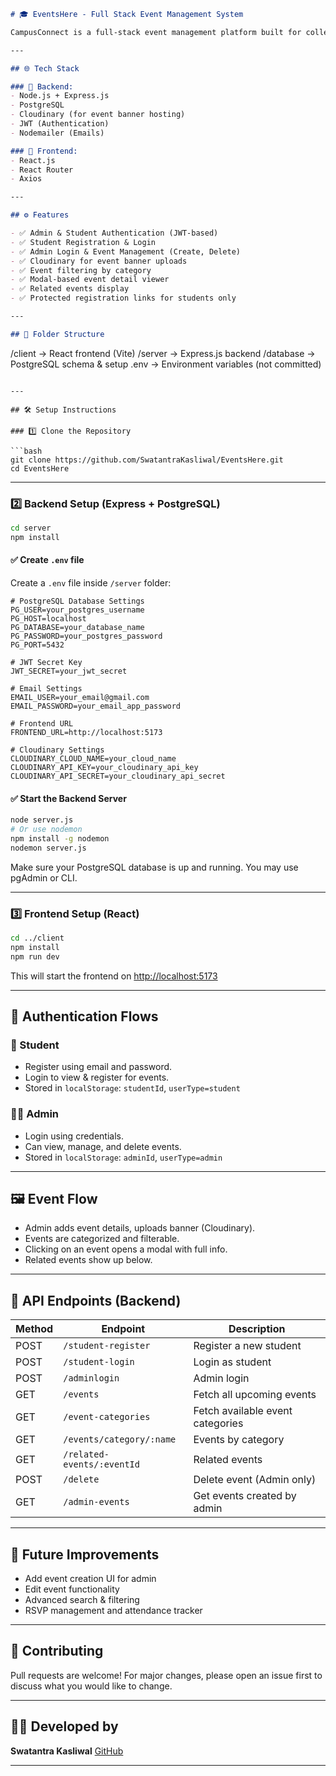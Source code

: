 
```markdown
# 🎓 EventsHere - Full Stack Event Management System

CampusConnect is a full-stack event management platform built for college campuses. It allows admins to post events and students to view, filter, and register for them easily.

---

## 🌐 Tech Stack

### 🔧 Backend:
- Node.js + Express.js
- PostgreSQL
- Cloudinary (for event banner hosting)
- JWT (Authentication)
- Nodemailer (Emails)

### 🎨 Frontend:
- React.js
- React Router
- Axios

---

## ⚙️ Features

- ✅ Admin & Student Authentication (JWT-based)
- ✅ Student Registration & Login
- ✅ Admin Login & Event Management (Create, Delete)
- ✅ Cloudinary for event banner uploads
- ✅ Event filtering by category
- ✅ Modal-based event detail viewer
- ✅ Related events display
- ✅ Protected registration links for students only

---

## 📂 Folder Structure

```

/client         → React frontend (Vite)
/server         → Express.js backend
/database       → PostgreSQL schema & setup
.env            → Environment variables (not committed)

````

---

## 🛠️ Setup Instructions

### 1️⃣ Clone the Repository

```bash
git clone https://github.com/SwatantraKasliwal/EventsHere.git
cd EventsHere
````

---

### 2️⃣ Backend Setup (Express + PostgreSQL)

```bash
cd server
npm install
```

#### ✅ Create `.env` file

Create a `.env` file inside `/server` folder:

```env
# PostgreSQL Database Settings
PG_USER=your_postgres_username
PG_HOST=localhost
PG_DATABASE=your_database_name
PG_PASSWORD=your_postgres_password
PG_PORT=5432

# JWT Secret Key
JWT_SECRET=your_jwt_secret

# Email Settings
EMAIL_USER=your_email@gmail.com
EMAIL_PASSWORD=your_email_app_password

# Frontend URL
FRONTEND_URL=http://localhost:5173

# Cloudinary Settings
CLOUDINARY_CLOUD_NAME=your_cloud_name
CLOUDINARY_API_KEY=your_cloudinary_api_key
CLOUDINARY_API_SECRET=your_cloudinary_api_secret
```

#### ✅ Start the Backend Server

```bash
node server.js
# Or use nodemon
npm install -g nodemon
nodemon server.js
```

Make sure your PostgreSQL database is up and running. You may use pgAdmin or CLI.

---

### 3️⃣ Frontend Setup (React)

```bash
cd ../client
npm install
npm run dev
```

This will start the frontend on [http://localhost:5173](http://localhost:5173)

---

## 🔐 Authentication Flows

### 👤 Student

* Register using email and password.
* Login to view & register for events.
* Stored in `localStorage`: `studentId`, `userType=student`

### 🧑‍💼 Admin

* Login using credentials.
* Can view, manage, and delete events.
* Stored in `localStorage`: `adminId`, `userType=admin`

---

## 🖼️ Event Flow

* Admin adds event details, uploads banner (Cloudinary).
* Events are categorized and filterable.
* Clicking on an event opens a modal with full info.
* Related events show up below.

---

## 🧪 API Endpoints (Backend)

| Method | Endpoint                   | Description                      |
| ------ | -------------------------- | -------------------------------- |
| POST   | `/student-register`        | Register a new student           |
| POST   | `/student-login`           | Login as student                 |
| POST   | `/adminlogin`              | Admin login                      |
| GET    | `/events`                  | Fetch all upcoming events        |
| GET    | `/event-categories`        | Fetch available event categories |
| GET    | `/events/category/:name`   | Events by category               |
| GET    | `/related-events/:eventId` | Related events                   |
| POST   | `/delete`                  | Delete event (Admin only)        |
| GET    | `/admin-events`            | Get events created by admin      |

---


## 🚀 Future Improvements

* Add event creation UI for admin
* Edit event functionality
* Advanced search & filtering
* RSVP management and attendance tracker

---

## 🤝 Contributing

Pull requests are welcome! For major changes, please open an issue first to discuss what you would like to change.

---

## 🙋‍♂️ Developed by

**Swatantra Kasliwal**
[GitHub](https://github.com/SwatantraKasliwal)

---



